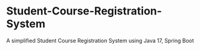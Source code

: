 # Student-Course-Registration-System
A simplified Student Course Registration System using Java 17, Spring Boot
